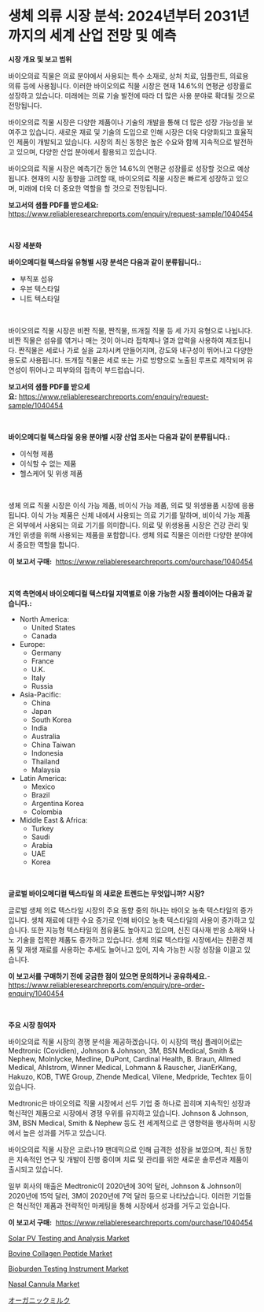 <p><h1>생체 의류 시장 분석: 2024년부터 2031년까지의 세계 산업 전망 및 예측</h1></p><p><strong>시장 개요 및 보고 범위</strong></p>
<p><p>바이오의료 직물은 의료 분야에서 사용되는 특수 소재로, 상처 치료, 임플란트, 의료용 의류 등에 사용됩니다. 이러한 바이오의료 직물 시장은 현재 14.6%의 연평균 성장률로 성장하고 있습니다. 미래에는 의료 기술 발전에 따라 더 많은 사용 분야로 확대될 것으로 전망됩니다. </p><p>바이오의료 직물 시장은 다양한 제품이나 기술의 개발을 통해 더 많은 성장 가능성을 보여주고 있습니다. 새로운 재료 및 기술의 도입으로 인해 시장은 더욱 다양화되고 효율적인 제품이 개발되고 있습니다. 시장의 최신 동향은 높은 수요와 함께 지속적으로 발전하고 있으며, 다양한 산업 분야에서 활용되고 있습니다.</p><p>바이오의료 직물 시장은 예측기간 동안 14.6%의 연평균 성장률로 성장할 것으로 예상됩니다. 현재의 시장 동향을 고려할 때, 바이오의료 직물 시장은 빠르게 성장하고 있으며, 미래에 더욱 더 중요한 역할을 할 것으로 전망됩니다.</p></p>
<p><strong>보고서의 샘플 PDF를 받으세요:</strong> <a href="https://www.reliableresearchreports.com/enquiry/request-sample/1040454">https://www.reliableresearchreports.com/enquiry/request-sample/1040454</a></p>
<p>&nbsp;</p>
<p><strong>시장 세분화</strong></p>
<p><strong>바이오메디컬 텍스타일 유형별 시장 분석은 다음과 같이 분류됩니다.:</strong></p>
<p><ul><li>부직포 섬유</li><li>우븐 텍스타일</li><li>니트 텍스타일</li></ul></p>
<p>&nbsp;</p>
<p><p>바이오의료 직물 시장은 비짠 직물, 짠직물, 뜨개질 직물 등 세 가지 유형으로 나뉩니다. 비짠 직물은 섬유를 엮거나 매는 것이 아니라 접착제나 열과 압력을 사용하여 제조됩니다. 짠직물은 세로나 가로 실을 교차시켜 만들어지며, 강도와 내구성이 뛰어나고 다양한 용도로 사용됩니다. 뜨개질 직물은 세로 또는 가로 방향으로 노출된 루프로 제작되며 유연성이 뛰어나고 피부와의 접촉이 부드럽습니다.</p></p>
<p><strong>보고서의 샘플 PDF를 받으세요:</strong>&nbsp;<a href="https://www.reliableresearchreports.com/enquiry/request-sample/1040454">https://www.reliableresearchreports.com/enquiry/request-sample/1040454</a></p>
<p>&nbsp;</p>
<p><strong> 바이오메디컬 텍스타일 응용 분야별 시장 산업 조사는 다음과 같이 분류됩니다.:</strong></p>
<p><ul><li>이식형 제품</li><li>이식할 수 없는 제품</li><li>헬스케어 및 위생 제품</li></ul></p>
<p>&nbsp;</p>
<p><p>생체 의료 직물 시장은 이식 가능 제품, 비이식 가능 제품, 의료 및 위생용품 시장에 응용됩니다. 이식 가능 제품은 신체 내에서 사용되는 의료 기기를 말하며, 비이식 가능 제품은 외부에서 사용되는 의료 기기를 의미합니다. 의료 및 위생용품 시장은 건강 관리 및 개인 위생을 위해 사용되는 제품을 포함합니다. 생체 의료 직물은 이러한 다양한 분야에서 중요한 역할을 합니다.</p></p>
<p><strong>이 보고서 구매:</strong>&nbsp; <a href="https://www.reliableresearchreports.com/purchase/1040454">https://www.reliableresearchreports.com/purchase/1040454</a></p>
<p>&nbsp;</p>
<p><strong>지역 측면에서 바이오메디컬 텍스타일 지역별로 이용 가능한 시장 플레이어는 다음과 같습니다.:</strong></p>
<p><ul>
    <li>
        North America:
        <ul>
            <li>United States</li>
            <li>Canada</li>
        </ul>
    </li>
    <li>
        Europe:
        <ul>
            <li>Germany</li>
            <li>France</li>
            <li>U.K.</li>
            <li>Italy</li>
            <li>Russia</li>
        </ul>
    </li>
    <li>
        Asia-Pacific:
        <ul>
            <li>China</li>
            <li>Japan</li>
            <li>South Korea</li>
            <li>India</li>
            <li>Australia</li>
            <li>China Taiwan</li>
            <li>Indonesia</li>
            <li>Thailand</li>
            <li>Malaysia</li>
        </ul>
    </li>
    <li>
        Latin America:
        <ul>
            <li>Mexico</li>
            <li>Brazil</li>
            <li>Argentina Korea</li>
            <li>Colombia</li>
        </ul>
    </li>
    <li>
        Middle East & Africa:
        <ul>
            <li>Turkey</li>
            <li>Saudi</li>
            <li>Arabia</li>
            <li>UAE</li>
            <li>Korea</li>
        </ul>
    </li>
    </ul></p>
<p>&nbsp;</p>
<p><strong>글로벌 바이오메디컬 텍스타일 의 새로운 트렌드는 무엇입니까? 시장?</strong></p>
<p><p>글로벌 생체 의료 텍스타일 시장의 주요 동향 중의 하나는 바이오 농축 텍스타일의 증가입니다. 생체 재료에 대한 수요 증가로 인해 바이오 농축 텍스타일의 사용이 증가하고 있습니다. 또한 지능형 텍스타일의 점유율도 높아지고 있으며, 신진 대사재 반응 소재와 나노 기술을 접목한 제품도 증가하고 있습니다. 생체 의료 텍스타일 시장에서는 친환경 제품 및 재생 재료를 사용하는 추세도 늘어나고 있어, 지속 가능한 시장 성장을 이끌고 있습니다.</p></p>
<p><strong>이 보고서를 구매하기 전에 궁금한 점이 있으면 문의하거나 공유하세요.</strong>- <a href="https://www.reliableresearchreports.com/enquiry/pre-order-enquiry/1040454">https://www.reliableresearchreports.com/enquiry/pre-order-enquiry/1040454</a></p>
<p>&nbsp;</p>
<p><strong>주요 시장 참여자</strong></p>
<p><p>바이오의료 직물 시장의 경쟁 분석을 제공하겠습니다. 이 시장의 핵심 플레이어로는 Medtronic (Covidien), Johnson & Johnson, 3M, BSN Medical, Smith & Nephew, Molnlycke, Medline, DuPont, Cardinal Health, B. Braun, Allmed Medical, Ahlstrom, Winner Medical, Lohmann & Rauscher, JianErKang, Hakuzo, KOB, TWE Group, Zhende Medical, Vilene, Medpride, Techtex 등이 있습니다.</p><p>Medtronic은 바이오의료 직물 시장에서 선두 기업 중 하나로 꼽히며 지속적인 성장과 혁신적인 제품으로 시장에서 경쟁 우위를 유지하고 있습니다. Johnson & Johnson, 3M, BSN Medical, Smith & Nephew 등도 전 세계적으로 큰 영향력을 행사하며 시장에서 높은 성과를 거두고 있습니다.</p><p>바이오의료 직물 시장은 코로나19 팬데믹으로 인해 급격한 성장을 보였으며, 최신 동향은 지속적인 연구 및 개발이 진행 중이며 치료 및 관리를 위한 새로운 솔루션과 제품이 출시되고 있습니다.</p><p>일부 회사의 매출은 Medtronic이 2020년에 30억 달러, Johnson & Johnson이 2020년에 15억 달러, 3M이 2020년에 7억 달러 등으로 나타났습니다. 이러한 기업들은 혁신적인 제품과 전략적인 마케팅을 통해 시장에서 성과를 거두고 있습니다.</p></p>
<p><strong>이 보고서 구매:</strong>&nbsp;&nbsp;<a href="https://www.reliableresearchreports.com/purchase/1040454">https://www.reliableresearchreports.com/purchase/1040454</a></p>
<p><p><a href="https://view.publitas.com/reportprime-1/decoding-the-solar-pv-testing-and-analysis-market-a-deep-dive-into-the-latest-market-trends-market-segmentation-and-competitive-analysis/">Solar PV Testing and Analysis Market</a></p><p><a href="https://github.com/marloy8/Market-Research-Report-List-3/blob/main/bovine-collagen-peptide-market.md">Bovine Collagen Peptide Market</a></p><p><a href="https://issuu.com/reportprime-2/docs/bioburden-testing-instrument-market-size-2030.pptx">Bioburden Testing Instrument Market</a></p><p><a href="https://five-trouble-98a.notion.site/Nasal-Cannula-Market-Share-Market-New-Trends-Analysis-Report-By-Type-By-Application-By-End-use--565c5c4b914544b8a7efb0464b013973">Nasal Cannula Market</a></p><p><a href="https://github.com/dzy793153605/Market-Research-Report-List-1/blob/main/1113130190076.md">オーガニックミルク</a></p></p>
